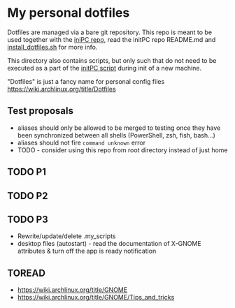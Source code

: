 # My personal dotfiles


Dotfiles are managed via a bare git repository. This repo is meant to be used together with the [iniPC repo](https://github.com/jan-revay/initPC), read the initPC repo README.md and [install_dotfiles.sh](https://github.com/jan-revay/initPC/blob/devel/CommonInitScripts/install_dotfiles.sh) for more info.

This directory also contains scripts, but only such that do not need to be executed as a part of the [initPC script](https://github.com/jan-revay/initPC) during init of a new machine.

"Dotfiles" is just a fancy name for personal config files <https://wiki.archlinux.org/title/Dotfiles>

## Test proposals

- aliases should only be allowed to be merged to testing once they have been synchronized between all shells (PowerShell, zsh, fish, bash...)
- aliases should not fire `command unknown` error
- TODO - consider using this repo from root directory instead of just home

## TODO P1

## TODO P2

## TODO P3

- Rewrite/update/delete .my_scripts
- desktop files (autostart) - read the documentation of X-GNOME attributes & turn off the app is ready notification

## TOREAD

- https://wiki.archlinux.org/title/GNOME
- https://wiki.archlinux.org/title/GNOME/Tips_and_tricks
